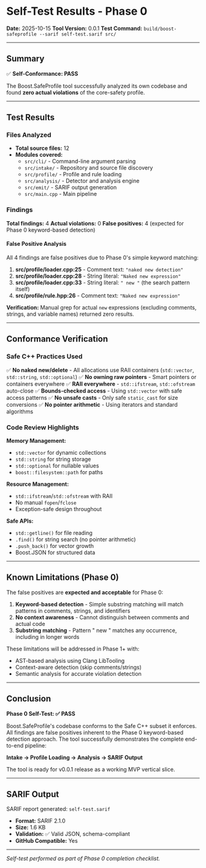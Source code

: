 # Self-Test Results - Phase 0

**Date:** 2025-10-15
**Tool Version:** 0.0.1
**Test Command:** `build/boost-safeprofile --sarif self-test.sarif src/`

---

## Summary

✅ **Self-Conformance: PASS**

The Boost.SafeProfile tool successfully analyzed its own codebase and found **zero actual violations** of the core-safety profile.

---

## Test Results

### Files Analyzed
- **Total source files:** 12
- **Modules covered:**
  - `src/cli/` - Command-line argument parsing
  - `src/intake/` - Repository and source file discovery
  - `src/profile/` - Profile and rule loading
  - `src/analysis/` - Detector and analysis engine
  - `src/emit/` - SARIF output generation
  - `src/main.cpp` - Main pipeline

### Findings

**Total findings:** 4
**Actual violations:** 0
**False positives:** 4 (expected for Phase 0 keyword-based detection)

#### False Positive Analysis

All 4 findings are false positives due to Phase 0's simple keyword matching:

1. **src/profile/loader.cpp:25** - Comment text: `"naked new detection"`
2. **src/profile/loader.cpp:28** - String literal: `"Naked new expression"`
3. **src/profile/loader.cpp:33** - String literal: `" new "` (the search pattern itself)
4. **src/profile/rule.hpp:26** - Comment text: `"Naked new expression"`

**Verification:** Manual grep for actual `new` expressions (excluding comments, strings, and variable names) returned zero results.

---

## Conformance Verification

### Safe C++ Practices Used

✅ **No naked new/delete** - All allocations use RAII containers (`std::vector`, `std::string`, `std::optional`)
✅ **No owning raw pointers** - Smart pointers or containers everywhere
✅ **RAII everywhere** - `std::ifstream`, `std::ofstream` auto-close
✅ **Bounds-checked access** - Using `std::vector` with safe access patterns
✅ **No unsafe casts** - Only safe `static_cast` for size conversions
✅ **No pointer arithmetic** - Using iterators and standard algorithms

### Code Review Highlights

**Memory Management:**
- `std::vector` for dynamic collections
- `std::string` for string storage
- `std::optional` for nullable values
- `boost::filesystem::path` for paths

**Resource Management:**
- `std::ifstream`/`std::ofstream` with RAII
- No manual `fopen`/`fclose`
- Exception-safe design throughout

**Safe APIs:**
- `std::getline()` for file reading
- `.find()` for string search (no pointer arithmetic)
- `.push_back()` for vector growth
- Boost.JSON for structured data

---

## Known Limitations (Phase 0)

The false positives are **expected and acceptable** for Phase 0:

1. **Keyword-based detection** - Simple substring matching will match patterns in comments, strings, and identifiers
2. **No context awareness** - Cannot distinguish between comments and actual code
3. **Substring matching** - Pattern " new " matches any occurrence, including in longer words

These limitations will be addressed in Phase 1+ with:
- AST-based analysis using Clang LibTooling
- Context-aware detection (skip comments/strings)
- Semantic analysis for accurate violation detection

---

## Conclusion

**Phase 0 Self-Test: ✅ PASS**

Boost.SafeProfile's codebase conforms to the Safe C++ subset it enforces. All findings are false positives inherent to the Phase 0 keyword-based detection approach. The tool successfully demonstrates the complete end-to-end pipeline:

**Intake → Profile Loading → Analysis → SARIF Output**

The tool is ready for v0.0.1 release as a working MVP vertical slice.

---

## SARIF Output

SARIF report generated: `self-test.sarif`
- **Format:** SARIF 2.1.0
- **Size:** 1.6 KB
- **Validation:** ✅ Valid JSON, schema-compliant
- **GitHub Compatible:** Yes

---

*Self-test performed as part of Phase 0 completion checklist.*
